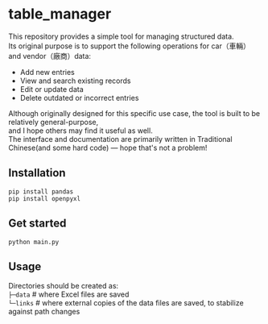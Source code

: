 # table_manager
This repository provides a simple tool for managing structured data.  
Its original purpose is to support the following operations for car（車輛）and vendor（廠商）data:  
- Add new entries  
- View and search existing records  
- Edit or update data  
- Delete outdated or incorrect entries  

Although originally designed for this specific use case, the tool is built to be relatively general-purpose,  
and I hope others may find it useful as well.  
The interface and documentation are primarily written in Traditional Chinese(and some hard code) — hope that's not a problem! 
## Installation
```
pip install pandas
pip install openpyxl
```
## Get started
```
python main.py
```
## Usage
Directories should be created as:   
`├─data`    # where Excel files are saved   
`└─links` # where external copies of the data files are saved, to stabilize against path changes   
